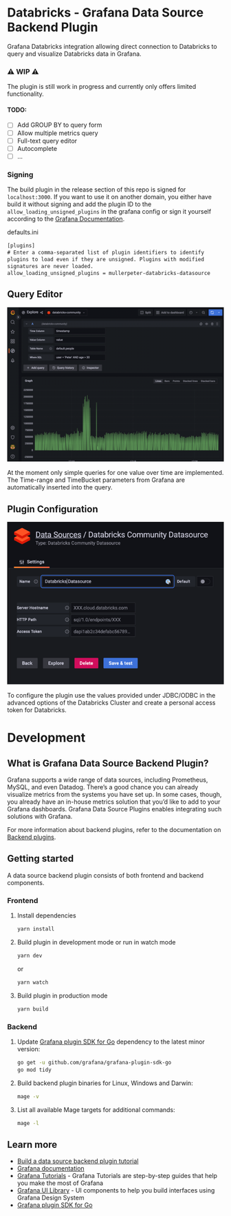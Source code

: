 # Databricks - Grafana Data Source Backend Plugin

Grafana Databricks integration allowing direct connection to Databricks to query and visualize Databricks data in Grafana.

### ⚠️ WIP ⚠️

The plugin is still work in progress and currently only offers limited functionality.

#### TODO:
- [ ] Add GROUP BY to query form
- [ ] Allow multiple metrics query
- [ ] Full-text query editor
- [ ] Autocomplete
- [ ] ...

### Signing

The build plugin in the release section of this repo is signed for `localhost:3000`. If you want to use it on another domain, you either have build it without signing and add the plugin ID to the `allow_loading_unsigned_plugins` in the grafana config or sign it yourself according to the [Grafana Documentation](https://grafana.com/docs/grafana/latest/developers/plugins/sign-a-plugin/).

defaults.ini
```
[plugins]
# Enter a comma-separated list of plugin identifiers to identify plugins to load even if they are unsigned. Plugins with modified signatures are never loaded.
allow_loading_unsigned_plugins = mullerpeter-databricks-datasource
```

## Query Editor

![img.png](img/querry_editor.png)

At the moment only simple queries for one value over time are implemented. The Time-range and TimeBucket parameters from Grafana are automatically inserted into the query.

## Plugin Configuration

![img_1.png](img/config_editor.png)

To configure the plugin use the values provided under JDBC/ODBC in the advanced options of the Databricks Cluster and create a personal access token for Databricks.

# Development


## What is Grafana Data Source Backend Plugin?

Grafana supports a wide range of data sources, including Prometheus, MySQL, and even Datadog. There’s a good chance you can already visualize metrics from the systems you have set up. In some cases, though, you already have an in-house metrics solution that you’d like to add to your Grafana dashboards. Grafana Data Source Plugins enables integrating such solutions with Grafana.

For more information about backend plugins, refer to the documentation on [Backend plugins](https://grafana.com/docs/grafana/latest/developers/plugins/backend/).


## Getting started

A data source backend plugin consists of both frontend and backend components.

### Frontend

1. Install dependencies

   ```bash
   yarn install
   ```

2. Build plugin in development mode or run in watch mode

   ```bash
   yarn dev
   ```

   or

   ```bash
   yarn watch
   ```

3. Build plugin in production mode

   ```bash
   yarn build
   ```

### Backend

1. Update [Grafana plugin SDK for Go](https://grafana.com/docs/grafana/latest/developers/plugins/backend/grafana-plugin-sdk-for-go/) dependency to the latest minor version:

   ```bash
   go get -u github.com/grafana/grafana-plugin-sdk-go
   go mod tidy
   ```

2. Build backend plugin binaries for Linux, Windows and Darwin:

   ```bash
   mage -v
   ```

3. List all available Mage targets for additional commands:

   ```bash
   mage -l
   ```

## Learn more

- [Build a data source backend plugin tutorial](https://grafana.com/tutorials/build-a-data-source-backend-plugin)
- [Grafana documentation](https://grafana.com/docs/)
- [Grafana Tutorials](https://grafana.com/tutorials/) - Grafana Tutorials are step-by-step guides that help you make the most of Grafana
- [Grafana UI Library](https://developers.grafana.com/ui) - UI components to help you build interfaces using Grafana Design System
- [Grafana plugin SDK for Go](https://grafana.com/docs/grafana/latest/developers/plugins/backend/grafana-plugin-sdk-for-go/)

